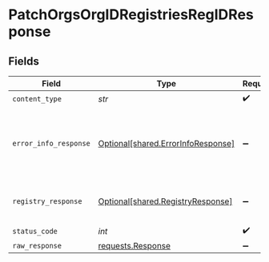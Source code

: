 # PatchOrgsOrgIDRegistriesRegIDResponse


## Fields

| Field                                                                                 | Type                                                                                  | Required                                                                              | Description                                                                           |
| ------------------------------------------------------------------------------------- | ------------------------------------------------------------------------------------- | ------------------------------------------------------------------------------------- | ------------------------------------------------------------------------------------- |
| `content_type`                                                                        | *str*                                                                                 | :heavy_check_mark:                                                                    | N/A                                                                                   |
| `error_info_response`                                                                 | [Optional[shared.ErrorInfoResponse]](../../models/shared/errorinforesponse.md)        | :heavy_minus_sign:                                                                    | Request parameters or payload are incomplete or invalid.<br/><br/>                    |
| `registry_response`                                                                   | [Optional[shared.RegistryResponse]](../../models/shared/registryresponse.md)          | :heavy_minus_sign:                                                                    | Updated record details.<br/><br/>                                                     |
| `status_code`                                                                         | *int*                                                                                 | :heavy_check_mark:                                                                    | N/A                                                                                   |
| `raw_response`                                                                        | [requests.Response](https://requests.readthedocs.io/en/latest/api/#requests.Response) | :heavy_minus_sign:                                                                    | N/A                                                                                   |